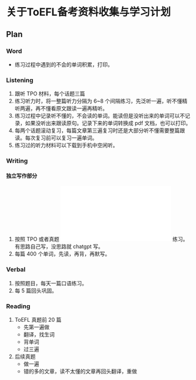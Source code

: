 # 关于ToEFL备考资料收集与学习计划

## Plan

### Word

+ 练习过程中遇到的不会的单词积累，打印。

### Listening

1. 跟听 TPO 材料，每个话题三篇
2. 练习听力时，将一整篇听力分隔为 6~8 个间隔练习，先泛听一遍，听不懂精听两遍，再不懂看原文跟读一遍再精听。
3. 练习过程中记录听不懂的，不会读的单词。能读但是没听出来的单词可以不记录，如果没听出来跟读原句。记录下来的单词转换成 pdf 文档，也可以打印。
4. 每两个话题滚动复习，每篇文章第三遍复习时还是大部分听不懂需要整篇跟读。每次复习前可以复习一遍单词。
5. 练习过的听力材料可以下载到手机中空闲听。

### Writing

#### 独立写作部分

1. 按照 TPO 或者真题 ![独立写作真题](./Writing/2015-2019托福独立写作真题题目.pdf) 练习。有思路自己写，没思路就 chatgpt 写。
2. 每篇 400 个单词，先读，再背，再默写。

### Verbal

1. 按照题目，每天一篇口语练习。
2. 每 5 篇回头巩固。

### Reading

1. ToEFL 真题前 20 篇
    + 先第一遍做
    + 翻译，找生词
    + 背单词
    + 过三遍
2. 后续真题
    + 做一遍
    + 错的多的文章，读不太懂的文章再回头翻译，重做